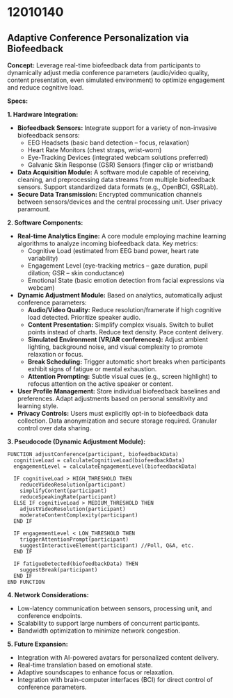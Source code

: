 # 12010140

## Adaptive Conference Personalization via Biofeedback

**Concept:** Leverage real-time biofeedback data from participants to dynamically adjust media conference parameters (audio/video quality, content presentation, even simulated environment) to optimize engagement and reduce cognitive load.

**Specs:**

**1. Hardware Integration:**

*   **Biofeedback Sensors:** Integrate support for a variety of non-invasive biofeedback sensors:
    *   EEG Headsets (basic band detection – focus, relaxation)
    *   Heart Rate Monitors (chest straps, wrist-worn)
    *   Eye-Tracking Devices (integrated webcam solutions preferred)
    *   Galvanic Skin Response (GSR) Sensors (finger clip or wristband)
*   **Data Acquisition Module:**  A software module capable of receiving, cleaning, and preprocessing data streams from multiple biofeedback sensors.  Support standardized data formats (e.g., OpenBCI, GSRLab).
*   **Secure Data Transmission:** Encrypted communication channels between sensors/devices and the central processing unit. User privacy paramount.

**2. Software Components:**

*   **Real-time Analytics Engine:** A core module employing machine learning algorithms to analyze incoming biofeedback data.  Key metrics:
    *   Cognitive Load (estimated from EEG band power, heart rate variability)
    *   Engagement Level (eye-tracking metrics – gaze duration, pupil dilation; GSR – skin conductance)
    *   Emotional State (basic emotion detection from facial expressions via webcam)
*   **Dynamic Adjustment Module:**  Based on analytics, automatically adjust conference parameters:
    *   **Audio/Video Quality:** Reduce resolution/framerate if high cognitive load detected.  Prioritize speaker audio.
    *   **Content Presentation:** Simplify complex visuals.  Switch to bullet points instead of charts.  Reduce text density.  Pace content delivery.
    *   **Simulated Environment (VR/AR conferences):** Adjust ambient lighting, background noise, and visual complexity to promote relaxation or focus.
    *   **Break Scheduling:** Trigger automatic short breaks when participants exhibit signs of fatigue or mental exhaustion.
    *   **Attention Prompting:** Subtle visual cues (e.g., screen highlight) to refocus attention on the active speaker or content.
*   **User Profile Management:** Store individual biofeedback baselines and preferences.  Adapt adjustments based on personal sensitivity and learning style.
*   **Privacy Controls:**  Users must explicitly opt-in to biofeedback data collection.  Data anonymization and secure storage required.  Granular control over data sharing.

**3. Pseudocode (Dynamic Adjustment Module):**

```
FUNCTION adjustConference(participant, biofeedbackData)
  cognitiveLoad = calculateCognitiveLoad(biofeedbackData)
  engagementLevel = calculateEngagementLevel(biofeedbackData)

  IF cognitiveLoad > HIGH_THRESHOLD THEN
    reduceVideoResolution(participant)
    simplifyContent(participant)
    reduceSpeakingRate(participant)
  ELSE IF cognitiveLoad > MEDIUM_THRESHOLD THEN
    adjustVideoResolution(participant)
    moderateContentComplexity(participant)
  END IF

  IF engagementLevel < LOW_THRESHOLD THEN
    triggerAttentionPrompt(participant)
    suggestInteractiveElement(participant) //Poll, Q&A, etc.
  END IF

  IF fatigueDetected(biofeedbackData) THEN
    suggestBreak(participant)
  END IF
END FUNCTION
```

**4. Network Considerations:**

*   Low-latency communication between sensors, processing unit, and conference endpoints.
*   Scalability to support large numbers of concurrent participants.
*   Bandwidth optimization to minimize network congestion.

**5. Future Expansion:**

*   Integration with AI-powered avatars for personalized content delivery.
*   Real-time translation based on emotional state.
*   Adaptive soundscapes to enhance focus or relaxation.
*   Integration with brain-computer interfaces (BCI) for direct control of conference parameters.